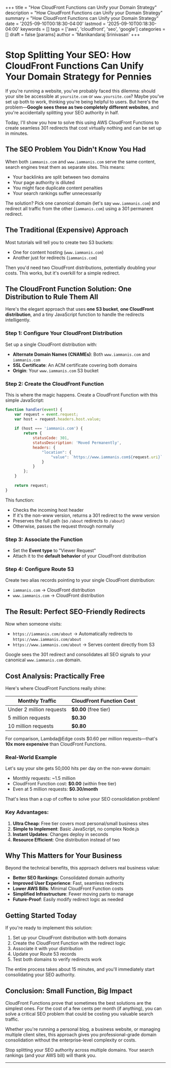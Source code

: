 +++
title = "How CloudFront Functions can Unify your Domain Strategy"
description = "How CloudFront Functions can Unify your Domain Strategy"
summary = "How CloudFront Functions can Unify your Domain Strategy"
date = '2025-09-10T00:18:30-04:00'
lastmod = '2025-09-10T00:18:30-04:00'
keywords = []
tags = ['aws', 'cloudfront', 'seo', 'google']
categories = []
draft = false 
[params]
    author = 'Manikandaraj Srinivasan'
+++

# Stop Splitting Your SEO: How CloudFront Functions Can Unify Your Domain Strategy for Pennies

If you're running a website, you've probably faced this dilemma: should your site be accessible at `yoursite.com` or `www.yoursite.com`? Maybe you've set up both to work, thinking you're being helpful to users. But here's the problem—**Google sees these as two completely different websites**, and you're accidentally splitting your SEO authority in half.

Today, I'll show you how to solve this using AWS CloudFront Functions to create seamless 301 redirects that cost virtually nothing and can be set up in minutes.

## The SEO Problem You Didn't Know You Had

When both `iammanis.com` and `www.iammanis.com` serve the same content, search engines treat them as separate sites. This means:

- Your backlinks are split between two domains
- Your page authority is diluted
- You might face duplicate content penalties
- Your search rankings suffer unnecessarily

The solution? Pick one canonical domain (let's say `www.iammanis.com`) and redirect all traffic from the other (`iammanis.com`) using a 301 permanent redirect.

## The Traditional (Expensive) Approach

Most tutorials will tell you to create two S3 buckets:
- One for content hosting (`www.iammanis.com`)
- Another just for redirects (`iammanis.com`)

Then you'd need two CloudFront distributions, potentially doubling your costs. This works, but it's overkill for a simple redirect.

## The CloudFront Function Solution: One Distribution to Rule Them All

Here's the elegant approach that uses **one S3 bucket**, **one CloudFront distribution**, and a tiny JavaScript function to handle the redirects intelligently.

### Step 1: Configure Your CloudFront Distribution

Set up a single CloudFront distribution with:
- **Alternate Domain Names (CNAMEs)**: Both `www.iammanis.com` and `iammanis.com`
- **SSL Certificate**: An ACM certificate covering both domains
- **Origin**: Your `www.iammanis.com` S3 bucket

### Step 2: Create the CloudFront Function

This is where the magic happens. Create a CloudFront Function with this simple JavaScript:

```javascript
function handler(event) {
    var request = event.request;
    var host = request.headers.host.value;
    
    if (host === 'iammanis.com') {
        return {
            statusCode: 301,
            statusDescription: 'Moved Permanently',
            headers: {
                "location": {
                    "value": `https://www.iammanis.com${request.uri}`
                }
            }
        };
    }
    
    return request;
}
```

This function:
- Checks the incoming host header
- If it's the non-www version, returns a 301 redirect to the www version
- Preserves the full path (so `/about` redirects to `/about`)
- Otherwise, passes the request through normally

### Step 3: Associate the Function

- Set the **Event type** to "Viewer Request"
- Attach it to the **default behavior** of your CloudFront distribution

### Step 4: Configure Route 53

Create two alias records pointing to your single CloudFront distribution:
- `iammanis.com` → CloudFront distribution
- `www.iammanis.com` → CloudFront distribution

## The Result: Perfect SEO-Friendly Redirects

Now when someone visits:
- `https://iammanis.com/about` → Automatically redirects to `https://www.iammanis.com/about`
- `https://www.iammanis.com/about` → Serves content directly from S3

Google sees the 301 redirect and consolidates all SEO signals to your canonical `www.iammanis.com` domain.

## Cost Analysis: Practically Free

Here's where CloudFront Functions really shine:

| Monthly Traffic | CloudFront Function Cost |
|----------------|-------------------------|
| Under 2 million requests | **$0.00** (free tier) |
| 5 million requests | **$0.30** |
| 10 million requests | **$0.80** |

For comparison, Lambda@Edge costs $0.60 per million requests—that's **10x more expensive** than CloudFront Functions.

### Real-World Example

Let's say your site gets 50,000 hits per day on the non-www domain:
- Monthly requests: ~1.5 million
- CloudFront Function cost: **$0.00** (within free tier)
- Even at 5 million requests: **$0.30/month**

That's less than a cup of coffee to solve your SEO consolidation problem!

### Key Advantages:

1. **Ultra Cheap**: Free tier covers most personal/small business sites
2. **Simple to Implement**: Basic JavaScript, no complex Node.js
3. **Instant Updates**: Changes deploy in seconds
4. **Resource Efficient**: One distribution instead of two

## Why This Matters for Your Business

Beyond the technical benefits, this approach delivers real business value:

- **Better SEO Rankings**: Consolidated domain authority
- **Improved User Experience**: Fast, seamless redirects
- **Lower AWS Bills**: Minimal CloudFront Function costs
- **Simplified Infrastructure**: Fewer moving parts to manage
- **Future-Proof**: Easily modify redirect logic as needed

## Getting Started Today

If you're ready to implement this solution:

1. Set up your CloudFront distribution with both domains
2. Create the CloudFront Function with the redirect logic
3. Associate it with your distribution
4. Update your Route 53 records
5. Test both domains to verify redirects work

The entire process takes about 15 minutes, and you'll immediately start consolidating your SEO authority.

## Conclusion: Small Function, Big Impact

CloudFront Functions prove that sometimes the best solutions are the simplest ones. For the cost of a few cents per month (if anything), you can solve a critical SEO problem that could be costing you valuable search traffic.

Whether you're running a personal blog, a business website, or managing multiple client sites, this approach gives you professional-grade domain consolidation without the enterprise-level complexity or costs.

Stop splitting your SEO authority across multiple domains. Your search rankings (and your AWS bill) will thank you.

---

